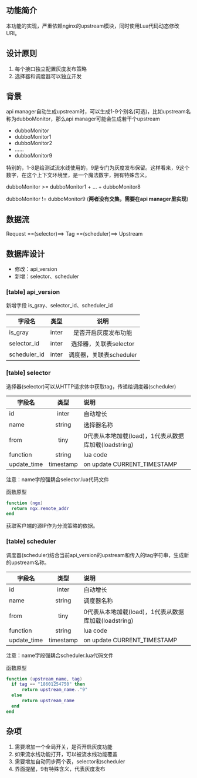 ## 功能简介
本功能的实现，严重依赖nginx的upstream模块，同时使用Lua代码动态修改URI。

## 设计原则
1. 每个接口独立配置灰度发布策略
2. 选择器和调度器可以独立开发

## 背景
api manager自动生成upstream时，可以生成1-9个别名(可选)，比如upstream名称为dubboMonitor，那么api manager可能会生成若干个upstream

* dubboMonitor
* dubboMonitor1
* dubboMonitor2
* ......
* dubboMonitor9

特别的，1-8是给测试流水线使用的，9是专门为灰度发布保留。这样看来，9这个数字，在这个上下文环境里，是一个魔法数字，拥有特殊含义。


dubboMonitor >= dubboMonitor1 + ... + dubboMonitor8

dubboMonitor != dubboMonitor9 (**两者没有交集，需要在api manager里实现**)

## 数据流

Request  ==(selector)==>  Tag ==(scheduler)==>  Upstream

## 数据库设计
* 修改：api_version
* 新增：selector、scheduler


### [table] api_version
新增字段 is\_gray、selector_id、scheduler_id

| 字段名        | 类型           | 说明  |
| ------------- |:-------------:| :-----:|
| is\_gray | inter | 是否开启灰度发布功能 |
| selector_id | inter | 选择器，关联表selector | 
| scheduler_id | inter | 调度器，关联表scheduler |

### [table] selector
选择器(selector)可以从HTTP请求体中获取tag，传递给调度器(scheduler)

| 字段名        | 类型           | 说明  |
| ------------- |:-------------:| :-----|
| id | inter | 自动增长 |
| name | string | 选择器名称 | 
| from | tiny | 0代表从本地加载(load)，1代表从数据库加载(loadstring) |
| function | string | lua code | 
| update_time | timestamp | on update CURRENT_TIMESTAMP |

注意：name字段强耦合selector.lua代码文件

函数原型

```lua
function (ngx)
  return ngx.remote_addr
end
```

获取客户端的源IP作为分流策略的依据。

### [table] scheduler
调度器(scheduler)结合当前api_version的upstream和传入的tag字符串，生成新的upstream名称。

| 字段名        | 类型           | 说明  |
| ------------- |:-------------:| :-----|
| id | inter | 自动增长 |
| name | string | 调度器名称 | 
| from | tiny | 0代表从本地加载(load)，1代表从数据库加载(loadstring) |
| function | string | lua code |
| update_time | timestamp | on update CURRENT_TIMESTAMP |

注意：name字段强耦合scheduler.lua代码文件

函数原型

```lua
function (upstream_name, tag)
  if tag == "18601254750" then
      return upstream_name.."9"
  else
      return upstream_name
  end 
end
```

## 杂项
1. 需要增加一个全局开关，是否开启灰度功能
2. 如果流水线功能打开，可以被流水线功能覆盖
3. 需要增加自动同步两个表，selector和scheduler
4. 界面提醒，9有特殊含义，代表灰度发布
